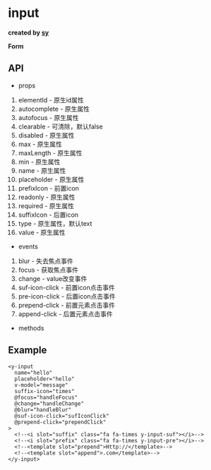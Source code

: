 # input

**created by [sy](https://github.com/286506460)**

**Form**

>

## API

* props

1. elementId - 原生id属性
2. autocomplete - 原生属性
3. autofocus - 原生属性
4. clearable - 可清除，默认false
5. disabled - 原生属性
6. max - 原生属性
7. maxLength - 原生属性
8. min - 原生属性
9. name - 原生属性
10. placeholder - 原生属性
11. prefixIcon - 前置icon
12. readonly - 原生属性
13. required - 原生属性
14. suffixIcon - 后置icon
15. type - 原生属性，默认text
16. value - 原生属性

* events

1. blur - 失去焦点事件
2. focus - 获取焦点事件
3. change - value改变事件
4. suf-icon-click - 前置icon点击事件
5. pre-icon-click - 后置icon点击事件
6. prepend-click - 前置元素点击事件
7. append-click - 后置元素点击事件

* methods


## Example

```
<y-input
  name="hello"
  placeholder="hello"
  v-model="message"
  suffix-icon="times"
  @focus="handleFocus"
  @change="handleChange"
  @blur="handleBlur"
  @suf-icon-click="sufIconClick"
  @prepend-click="prependClick"
>
  <!--<i slot="suffix" class="fa fa-times y-input-suf"></i>-->
  <!--<i slot="prefix" class="fa fa-times y-input-pre"></i>-->
  <!--<template slot="prepend">Http://</template>-->
  <!--<template slot="append">.com</template>-->
</y-input>
```
